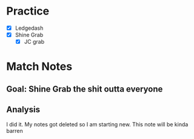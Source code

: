 # Practice
- [x] Ledgedash
- [x] Shine Grab
	- [x] JC grab
# Match Notes
## Goal: Shine Grab the shit outta everyone
## Analysis
I did it.  My notes got deleted so I am starting new. This note will be kinda barren 